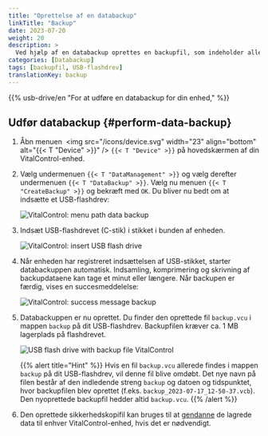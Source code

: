 ```yaml
---
title: "Oprettelse af en databackup"
linkTitle: "Backup"
date: 2023-07-20
weight: 20
description: >
  Ved hjælp af en databackup oprettes en backupfil, som indeholder alle data, der er gemt på VitalControl-enheden.
categories: [Databackup]
tags: [backupfil, USB-flashdrev]
translationKey: backup
---
```

{{% usb-drive/en "For at udføre en databackup for din enhed," %}}

## Udfør databackup {#perform-data-backup}

1. Åbn menuen &nbsp;<img src="/icons/device.svg" width="23" align="bottom" alt="{{< T "Device" >}}" /> `{{< T "Device" >}}` på hovedskærmen af din VitalControl-enhed.

2. Vælg undermenuen `{{< T "DataManagement" >}}` og vælg derefter undermenuen `{{< T "DataBackup" >}}`. Vælg nu menuen `{{< T "CreateBackup" >}}` og bekræft med `OK`. Du bliver nu bedt om at indsætte et USB-flashdrev:

   ![VitalControl: menu path data backup](../images/backup.png "Invoke data backup")

3. Indsæt USB-flashdrevet (C-stik) i stikket i bunden af enheden.

   ![VitalControl: insert USB flash drive](/images/firmware/update/plug-in-dual-usb-stick.svg "Insert USB flash drive")

4. Når enheden har registreret indsættelsen af USB-stikket, starter databackuppen automatisk. Indsamling, komprimering og skrivning af backupdataene kan tage et minut eller længere. Når backupen er færdig, vises en succesmeddelelse:

   ![VitalControl: success message backup](../images/backup-done.png "Success data backup")

5. Databackuppen er nu oprettet. Du finder den oprettede fil `backup.vcu` i mappen `backup` på dit USB-flashdrev. Backupfilen kræver ca. 1 MB lagerplads på flashdrevet.

   ![USB flash drive with backup file VitalControl](../images/backup-file.png "USB flash drive with backup file")

   {{% alert title="Hint" %}}
  Hvis en fil `backup.vcu` allerede findes i mappen `backup` på dit USB-flashdrev, vil denne fil blive omdøbt. Det nye navn på filen består af den indledende streng `backup` og datoen og tidspunktet, hvor backupfilen blev oprettet (f.eks. `backup_2023-07-17_12-50-37.vcb`). Den nyoprettede backupfil hedder altid `backup.vcu`.
    {{% /alert %}}


6. Den oprettede sikkerhedskopifil kan bruges til at [gendanne](../restore) de lagrede data til enhver VitalControl-enhed, hvis det er nødvendigt.
